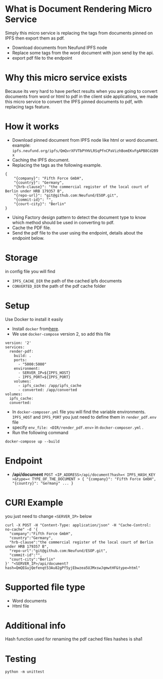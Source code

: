 # What is Document Rendering Micro Service
Simply this micro service is replacing the tags from documents pinned on IPFS then export them as pdf.
- Download documents from Neufund IPFS node
- Replace some tags from the word document with json send by the api.
- export pdf file to the endpoint

# Why this micro service exists
Because its very hard to have perfect results when you are going to convert documents from word or html 
to pdf in the client side applications, we made this micro service to convert the 
IPFS pinned documents to pdf, with replacing tags feature.

# How it works
- Download pinned document from IPFS node like html or word document.<br/>
example: `ipfs.neufund.org/ipfs/QmQvrXFVTbPYHVLRSqPfnCPaVizhBomEKvFgAPB8Cd2B9x`
- Caching the IPFS document.
- Replacing the tags as the following example.
 
```
{
    "{company}": "Fifth Force GmbH",
    "{country}": "Germany",
    "{hrb-clause}": "the commercial register of the local court of Berlin under HRB 179357 B",
    "{repo-url}": "git@github.com:Neufund/ESOP.git",
    "{commit-id}": "",
    "{court-city}": "Berlin"
}
```

- Using Factory design pattern to detect the document type to know which method should be used in converting 
to pdf.
- Cache the PDF file.
- Send the pdf file to the user using the endpoint, details about the endpoint below.
# Storage
in config file you will find 
- `IPFS_CACHE_DIR` the path of the cached ipfs documents
- `CONVERTED_DIR` the path of the pdf cache folder

# Setup
Use Docker to install it easily <br/>
- Install `docker` from<a href="https://docs.docker.com/engine/installation/">here</a>.
- We use `docker-compose` version 2, so add this file 
```
version: '2'
services:
  render-pdf:
    build: .
    ports:
      - "5000:5000"
    environment:
      - SERVER_IP=${IPFS_HOST}
      - IPFS_PORT=${IPFS_PORT}
    volumes:
      - ipfs_cache: /app/ipfs_cache
      - converted: /app/converted
volumes:
  ipfs_cache:
  converted:
```

- In `docker-composer.yml` file you will find the variable environments.
 `IPFS_HOST` and `IPFS_PORT` you just need to define them in `render_pdf.env` file
- specify `env_file: <DIR/render_pdf.env>` in `docker-composer.yml` .
- Run the following command

```
docker-compose up --build
```

# Endpoint
- <b>/api/document</b>
`POST <IP_ADDRESS>/api/document?hash=< IPFS_HASH_KEY >&type=< TYPE_OF_THE_DOCUMENT > {
    "{company}": "Fifth Force GmbH",
    "{country}": "Germany"
    ...
}`

# CURl Example
you just need to change `<SERVER_IP>` below
```
curl -X POST -H "Content-Type: application/json" -H "Cache-Control: no-cache" -d '{
  "company":"Fifth Force GmbH",
  "country":"Germany",
  "hrb-clause":"the commercial register of the local court of Berlin under HRB 179357 B",
  "repo-url":"git@github.com:Neufund/ESOP.git",
  "commit-id":"",
  "court-city":"Berlin"
}' "<SERVER_IP>/api/document?hash=QmQEGujQefenqt53Au82gPf5yjEbwzea5UJMxswJqmwtHF&type=html"
```

# Supported file type
- Word documents
- Html file

# Additional info
Hash function used for renaming the pdf cached files hashes is sha1

# Testing
`python -m unittest`

